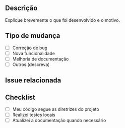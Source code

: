 ## Descrição

Explique brevemente o que foi desenvolvido e o motivo.

## Tipo de mudança
- [ ] Correção de bug
- [ ] Nova funcionalidade
- [ ] Melhoria de documentação
- [ ] Outros (descreva)

## Issue relacionada

<!-- Se houver, cite a issue que este PR resolve -->

## Checklist
- [ ] Meu código segue as diretrizes do projeto
- [ ] Realizei testes locais
- [ ] Atualizei a documentação quando necessário

